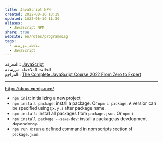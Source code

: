 ```yaml
---  
title: JavaScript NPM  
created: 2022-08-16 10:19  
updated: 2022-08-16 11:50  
aliases:  
  - JavaScript NPM  
share: true  
website: en/notes/programming  
tags:  
  - ملاحظة_مؤرشفة  
  - JavaScript  
---  
```

  
  
  
المعرفة:: [JavaScript](JavaScript)  
الحالة:: #ملاحظة_مؤرشفة  
المراجع:: [The Complete JavaScript Course 2022 From Zero to Expert](The%20Complete%20JavaScript%20Course%202022%20From%20Zero%20to%20Expert)  
  
---  
  
<https://docs.npmjs.com/>  
  
- `npm init`: initializing a new project.  
- `npm install package`: install a package. Or `npm i package`. A version can be specified using `@x.y.z` after package name.  
- `npm install`: install all packages from `package.json`. Or `npm i`  
- `npm install package --save-dev`: install a package as development dependency.  
- `npm run X`: run a defined command in npm scripts section of `package.json`.  
